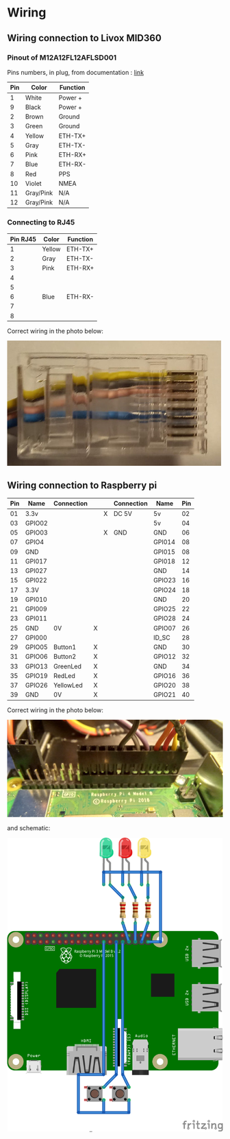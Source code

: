 # Wiring 

## Wiring connection to Livox MID360
### Pinout of M12A12FL12AFLSD001
Pins numbers, in plug, from documentation : [link](https://eu.mouser.com/datasheet/2/18/Amphenol_02112019_M12AXXFL-12AFL-SXXXX(A)-1531779.pdf)

| Pin | Color  | Function |
|-----|--------|----------|
|  1  | White  | Power +  |
|  9  | Black  | Power +  |
|  2  | Brown  | Ground   |
|  3  | Green  | Ground   |
|  4  | Yellow | ETH-TX+  |
|  5  | Gray   | ETH-TX-  |
|  6  | Pink   | ETH-RX+  |
|  7  | Blue   | ETH-RX-  |
|  8  | Red    | PPS      |
| 10  | Violet | NMEA     |
| 11  | Gray/Pink | N/A   |
| 12  | Gray/Pink | N/A   |

### Connecting to RJ45 

| Pin RJ45 | Color  | Function |
|-----|--------|----------|
|  1  | Yellow | ETH-TX+  |
|  2  | Gray   | ETH-TX-  |
|  3  | Pink   | ETH-RX+  |
|  4  |        |          |
|  5  |        |          |
|  6  | Blue   | ETH-RX-  |
|  7  |        |          |
|  8  |        |          |

Correct wiring in the photo below:

![](rj45.jpg)
## Wiring connection to Raspberry pi

| Pin  | Name   | Connection |   |   |  Connection |  Name    | Pin |
|------|--------|------------|---|---|-------------|----------|-----|
| 01   | 3.3v   |            |   | X |  DC 5V      | 5v       | 02  |
| 03   | GPIO02 |            |   |   |             | 5v       | 04  |
| 05   | GPIO03 |            |   | X |  GND        | GND      | 06  |
| 07   | GPIO4  |            |   |   |             | GPI014   | 08  |
| 09   | GND    |            |   |   |             | GPI015   | 08  |
| 11   | GPI017 |            |   |   |             | GPI018   | 12  |
| 13   | GPI027 |            |   |   |             | GND      | 14  |
| 15   | GPI022 |            |   |   |             | GPIO23   | 16  |
| 17   | 3.3V   |            |   |   |             | GPIO24   | 18  |
| 19   | GPI010 |            |   |   |             | GND      | 20  |
| 21   | GPI009 |            |   |   |             | GPIO25   | 22  |
| 23   | GPI011 |            |   |   |             | GPIO28   | 24  |
| 25   | GND    | 0V         | X |   |             | GPIO07   | 26  |
| 27   | GPI000 |            |   |   |             | ID_SC    | 28  |
| 29   | GPIO05 | Button1    | X |   |             | GND      | 30  |
| 31   | GPIO06 | Button2    | X |   |             | GPIO12   | 32  |
| 33   | GPIO13 | GreenLed   | X |   |             | GND      | 34  |
| 35   | GPIO19 | RedLed     | X |   |             | GPIO16   | 36  |
| 37   | GPIO26 | YellowLed  | X |   |             | GPIO20   | 38  |
| 39   | GND    | 0V         | X |   |             | GPIO21   | 40  |

Correct wiring in the photo below:

![](raspberryGPIO.jpg)

and schematic:

![](connections_bb.png)




